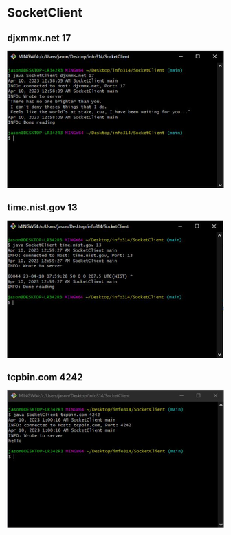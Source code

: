 <h1>SocketClient</h1>
<h2>djxmmx.net 17</h2>
<img src='images/1.JPG'>
<h2>time.nist.gov 13</h2>
<img src='images/2.JPG'>
<h2>tcpbin.com 4242</h2>
<img src='images/3.JPG'>